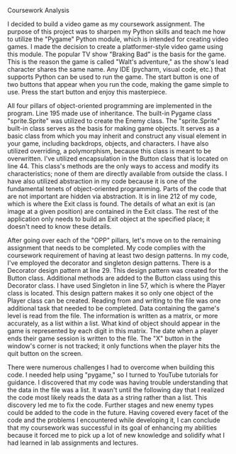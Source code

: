 Coursework Analysis

I decided to build a video game as my coursework assignment. The purpose of this project was to sharpen my Python skills and teach me how to utilize the "Pygame" Python module, which is intended for creating video games. I made the decision to create a platformer-style video game using this module. The popular TV show "Braking Bad" is the basis for the game. This is the reason the game is called "Walt's adventure," as the show's lead character shares the same name. Any IDE (pycharm, visual code, etc.) that supports Python can be used to run the game. The start button is one of two buttons that appear when you run the code, making the game simple to use. Press the start button and enjoy this masterpiece.

All four pillars of object-oriented programming are implemented in the program. Line 195 made use of inheritance. The built-in Pygame class "sprite.Sprite" was utilized to create the Enemy class. The "sprite.Sprite" built-in class serves as the basis for making game objects. It serves as a basic class from which you may inherit and construct any visual element in your game, including backdrops, objects, and characters.  I have also utilized overriding, a polymorphism, because this class is meant to be overwritten. I've utilized encapsulation in the Button class that is located on line 44.  This class's methods are the only ways to access and modify its characteristics; none of them are directly available from outside the class. I have also utilized abstraction in my code because it is one of the fundamental tenets of object-oriented programming. Parts of the code that are not important are hidden via abstraction. It is in line 212 of my code, which is where the Exit class is found. The details of what an exit is (an image at a given position) are contained in the Exit class. The rest of the application only needs to build an Exit object at the specified place; it doesn't need to know these details.

After going over each of the "OPP" pillars, let's move on to the remaining assignment that needs to be completed. My code complies with the coursework requirement of having at least two design patterns. In my code, I've employed the decorator and singleton design patterns. There is a Decorator design pattern at line 29. This design pattern was created for the Button class. Additional methods are added to the Button class using this Decorator class. I have used Singleton in line 57, which is where the Player class is located. This design pattern makes it so only one object of the Player class can be created. Reading from and writing to the file was one additional task that needed to be completed. Data containing the game's level is read from the file. The information is written as a matrix, or more accurately, as a list within a list. What kind of object should appear in the game is represented by each digit in this matrix. The date when a player ends their game session is written to the file. The "X" button in the window's corner is not tracked; it only functions when the player hits the quit button on the screen.

There were numerous challenges I had to overcome when building this code. I needed help using "pygame," so I turned to YouTube tutorials for guidance. I discovered that my code was having trouble understanding that the data in the file was a list. It wasn't until the following day that I realized the code most likely reads the data as a string rather than a list. This discovery led me to fix the code. Further stages and new enemy types could be added to the code in the future. Having covered every facet of the code and the problems I encountered while developing it, I can conclude that my coursework was successful in its goal of enhancing my abilities because it forced me to pick up a lot of new knowledge and solidify what I had learned in lab assignments and lectures.
